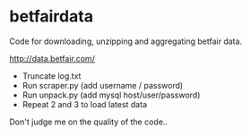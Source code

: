 # betfairdata

Code for downloading, unzipping and aggregating betfair data.

http://data.betfair.com/

- Truncate log.txt
- Run scraper.py (add username / password)
- Run unpack.py (add mysql host/user/password)
- Repeat 2 and 3 to load latest data


Don't judge me on the quality of the code..
